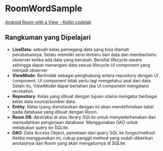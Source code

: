 # RoomWordSample

[Android Room with a View - Kotlin codelab](https://developer.android.com/codelabs/android-room-with-a-view-kotlin)

## Rangkuman yang Dipelajari

- __LiveData__: sebuah kelas pemegang data yang bisa diamati perubahannya. Selalu memiliki versi terbaru dari data dan memberitahu observer ketika ada data yang berubah. Bersifat lifecycle-aware sehingga dapat menangani data sesuai lifecycle UI component yang menjadi observer
- __ViewMode__: Bertindak sebagai penghubung antara repository dengan UI component. UI component tidak perlu lagi mengetahui asal dari data. Selain itu, ViewModel dapat bertahan jika UI component mengalami recreation.
- __Repository__: Kelas yang dibuat dengan tujuan utama mengatur berbagai kelas data source/sumber data.
- __Entity__: Kelas tyang dianotasikan dengan ini akan mendefinisikan tabel pada database yang dibuat dengan Room.
- __Room DB__: Abstraksi di atas library SQLite untuk menyederhanakan dan memudahkan pengerjaan database. Menggunakan DAO untuk melakukan query ke SQLite.
- __DAO__: Data Access Object, pemetaan dari query SQL ke fungsi/method. Ketika menggunakan ini, cukup panggil method yang sudah diberikan anotasinya dan Room yang akan mengaturnya di SQLite.
